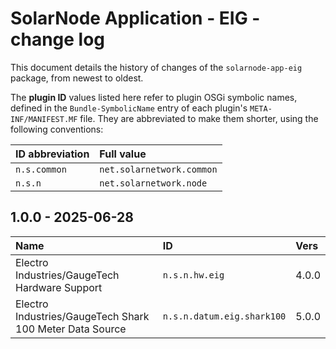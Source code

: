 # SolarNode Application - EIG - change log

This document details the history of changes of the `solarnode-app-eig` package, from
newest to oldest.

The **plugin ID** values listed here refer to plugin OSGi symbolic names, defined in the
`Bundle-SymbolicName` entry of each plugin's `META-INF/MANIFEST.MF` file. They are abbreviated to
make them shorter, using the following conventions:

| ID abbreviation | Full value                |
|:----------------|:--------------------------|
| `n.s.common`    | `net.solarnetwork.common` |
| `n.s.n`         | `net.solarnetwork.node`   |

## 1.0.0 - 2025-06-28

| Name                                                     | ID                         | Vers  |
|:---------------------------------------------------------|:---------------------------|:------|
| Electro Industries/GaugeTech Hardware Support            | `n.s.n.hw.eig`             | 4.0.0 |
| Electro Industries/GaugeTech Shark 100 Meter Data Source | `n.s.n.datum.eig.shark100` | 5.0.0 |
